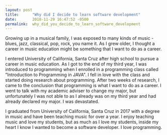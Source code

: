 ```yaml
---
layout: post
title:      "Why did I decide to learn software development"
date:       2018-11-29 16:47:52 -0500
permalink:  why_did_you_decide_to_learn_software_development
---
```



Growing up in a musical family, I was exposed to many kinds of music - blues, jazz, classical, pop, rock, you name it.  As I grew older, I thought a career in music education might be something that I want to do as a career.

I entered University of California, Santa Cruz after high school to pursue a career in music education. As I got to the end of my third year, I was introduced to programming when I enrolled in a programming class called "Introduction to Programming in JAVA".  I fell in love with the class and started doing research about programming. After two weeks of research, I came to the conclusion that programming is what I want to do as a career. I went to talk with my academic adviser to change my major, but unfortunately I was not able to as I already was on my third year and had already declared my major. I was devastated.

I graduated from University of California, Santa Cruz in 2017 with a degree in music and have been teaching music for over a year. I enjoy teaching music and love my students, but as much as I love my students, inside my heart I know I wanted to become a software developer. I love programming. 
